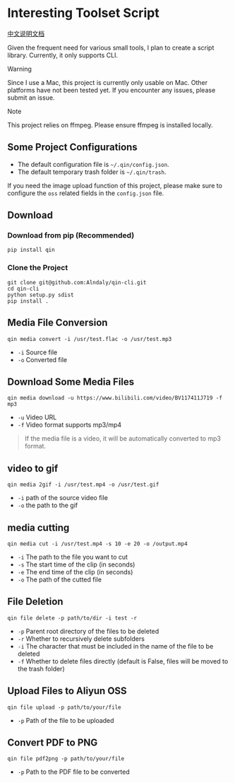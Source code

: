 # Interesting Toolset Script

[中文说明文档](./README/zh-CN.md)

Given the frequent need for various small tools, I plan to create a script library. Currently, it only supports CLI.

> [!warning]
> Since I use a Mac, this project is currently only usable on Mac. Other platforms have not been tested yet. If you encounter any issues, please submit an issue.

> [!note]
> This project relies on ffmpeg. Please ensure ffmpeg is installed locally.

## Some Project Configurations

- The default configuration file is `~/.qin/config.json`.
- The default temporary trash folder is `~/.qin/trash`.

If you need the image upload function of this project, please make sure to configure the `oss` related fields in the `config.json` file.

## Download

### Download from pip (Recommended)

```shell
pip install qin
```

### Clone the Project

```shell
git clone git@github.com:Alndaly/qin-cli.git
cd qin-cli
python setup.py sdist
pip install .
```

## Media File Conversion

```shell
qin media convert -i /usr/test.flac -o /usr/test.mp3
```

- `-i` Source file
- `-o` Converted file

## Download Some Media Files

```shell
qin media download -u https://www.bilibili.com/video/BV117411J719 -f mp3
```

- `-u` Video URL
- `-f` Video format supports mp3/mp4

> If the media file is a video, it will be automatically converted to mp3 format.

## video to gif

```shell
qin media 2gif -i /usr/test.mp4 -o /usr/test.gif
```

- `-i` path of the source video file
- `-o` the path to the gif

## media cutting

```shell
qin media cut -i /usr/test.mp4 -s 10 -e 20 -o /output.mp4
```

- `-i` The path to the file you want to cut 
- `-s` The start time of the clip (in seconds)
- `-e` The end time of the clip (in seconds)
- `-o` The path of the cutted file

## File Deletion

```shell
qin file delete -p path/to/dir -i test -r
```

- `-p` Parent root directory of the files to be deleted
- `-r` Whether to recursively delete subfolders
- `-i` The character that must be included in the name of the file to be deleted
- `-f` Whether to delete files directly (default is False, files will be moved to the trash folder)

## Upload Files to Aliyun OSS

```shell
qin file upload -p path/to/your/file
```

- `-p` Path of the file to be uploaded

## Convert PDF to PNG

```shell
qin file pdf2png -p path/to/your/file
```

- `-p` Path to the PDF file to be converted